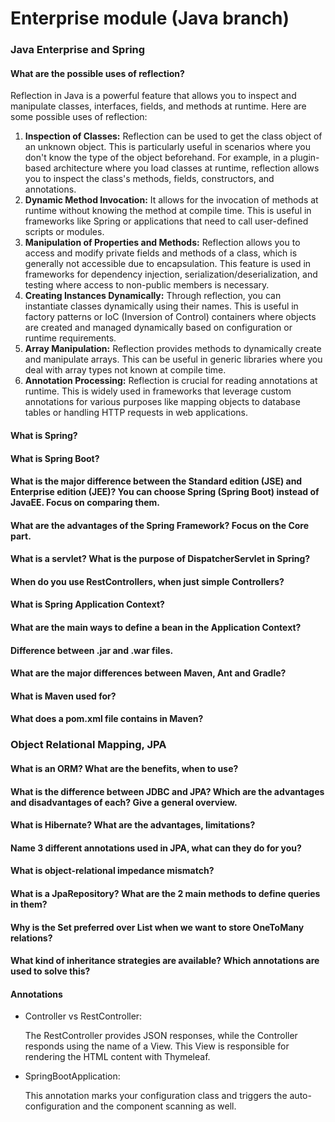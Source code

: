 # Enterprise module (Java branch)

### Java Enterprise and Spring

#### What are the possible uses of reflection?

Reflection in Java is a powerful feature that allows you to inspect and manipulate classes, interfaces, fields, and methods at runtime. Here are some possible uses of reflection:

1. **Inspection of Classes:** Reflection can be used to get the class object of an unknown object. This is particularly useful in scenarios where you don't know the type of the object beforehand. For example, in a plugin-based architecture where you load classes at runtime, reflection allows you to inspect the class's methods, fields, constructors, and annotations.
2. **Dynamic Method Invocation:** It allows for the invocation of methods at runtime without knowing the method at compile time. This is useful in frameworks like Spring or applications that need to call user-defined scripts or modules.
3. **Manipulation of Properties and Methods:** Reflection allows you to access and modify private fields and methods of a class, which is generally not accessible due to encapsulation. This feature is used in frameworks for dependency injection, serialization/deserialization, and testing where access to non-public members is necessary.
4. **Creating Instances Dynamically:** Through reflection, you can instantiate classes dynamically using their names. This is useful in factory patterns or IoC (Inversion of Control) containers where objects are created and managed dynamically based on configuration or runtime requirements.
5. **Array Manipulation:** Reflection provides methods to dynamically create and manipulate arrays. This can be useful in generic libraries where you deal with array types not known at compile time.
6. **Annotation Processing:** Reflection is crucial for reading annotations at runtime. This is widely used in frameworks that leverage custom annotations for various purposes like mapping objects to database tables or handling HTTP requests in web applications.

#### What is Spring?
#### What is Spring Boot?
#### What is the major difference between the Standard edition (JSE) and Enterprise edition (JEE)? You can choose Spring (Spring Boot) instead of JavaEE. Focus on comparing them.
#### What are the advantages of the Spring Framework? Focus on the Core part.
#### What is a servlet? What is the purpose of DispatcherServlet in Spring?
#### When do you use RestControllers, when just simple Controllers?
#### What is Spring Application Context?
#### What are the main ways to define a bean in the Application Context?
#### Difference between .jar and .war files.
#### What are the major differences between Maven, Ant and Gradle?
#### What is Maven used for?
#### What does a pom.xml file contains in Maven?

### Object Relational Mapping, JPA

#### What is an ORM? What are the benefits, when to use?
#### What is the difference between JDBC and JPA? Which are the advantages and disadvantages of each? Give a general overview.
#### What is Hibernate? What are the advantages, limitations?
#### Name 3 different annotations used in JPA, what can they do for you?
#### What is object-relational impedance mismatch?
#### What is a JpaRepository? What are the 2 main methods to define queries in them?
#### Why is the Set preferred over List when we want to store OneToMany relations?
#### What kind of inheritance strategies are available? Which annotations are used to solve this?


#### Annotations
* Controller vs RestController:

  The RestController provides JSON responses, while the Controller responds using the name of a View. This View is responsible for rendering the HTML content with Thymeleaf.

* SpringBootApplication:

  This annotation marks your configuration class and triggers the auto-configuration and the component scanning as well.
